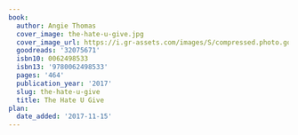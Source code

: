 ```yaml
---
book:
  author: Angie Thomas
  cover_image: the-hate-u-give.jpg
  cover_image_url: https://i.gr-assets.com/images/S/compressed.photo.goodreads.com/books/1476284759l/32075671._SX98_.jpg
  goodreads: '32075671'
  isbn10: 0062498533
  isbn13: '9780062498533'
  pages: '464'
  publication_year: '2017'
  slug: the-hate-u-give
  title: The Hate U Give
plan:
  date_added: '2017-11-15'
---
```

